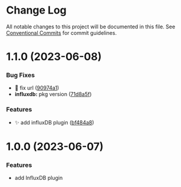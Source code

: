 # Change Log

All notable changes to this project will be documented in this file.
See [Conventional Commits](https://conventionalcommits.org) for commit guidelines.

# 1.1.0 (2023-06-08)

### Bug Fixes

-   :bug: fix url ([90974a1](https://github.com/kaname-png/neko-plugins/commit/90974a17c57b9da6d26a28d9df932933ac361477))
-   **influxdb:** pkg version ([71d8a5f](https://github.com/kaname-png/neko-plugins/commit/71d8a5f95535fc1eef03cb40504f5ff9806027ed))

### Features

-   :sparkles: add influxDB plugin ([bf484a8](https://github.com/kaname-png/neko-plugins/commit/bf484a895a605d33bdbb3ed3163df0f0023b563f))

# 1.0.0 (2023-06-07)

### Features

-   add InfluxDB plugin
